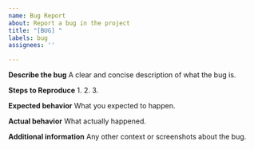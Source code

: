 ```yaml
---
name: Bug Report
about: Report a bug in the project
title: "[BUG] "
labels: bug
assignees: ''

---
```


**Describe the bug**
A clear and concise description of what the bug is.

**Steps to Reproduce**
1. 
2. 
3. 

**Expected behavior**
What you expected to happen.

**Actual behavior**
What actually happened.

**Additional information**
Any other context or screenshots about the bug.
